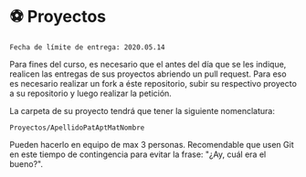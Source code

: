 # ⚽️ Proyectos 

```
Fecha de límite de entrega: 2020.05.14
```


Para fines del curso, es necesario que el antes del día que se les indique, realicen las entregas de sus proyectos abriendo un pull request. Para eso es necesario realizar un fork a éste repositorio, subir su respectivo proyecto a su repositorio y luego realizar la petición. 

La carpeta de su proyecto tendrá que tener la siguiente nomenclatura:

```
Proyectos/ApellidoPatAptMatNombre
```


Pueden hacerlo en equipo de max 3 personas. Recomendable que usen Git en este tiempo de contingencia para evitar la frase: "¿Ay, cuál era el bueno?".


